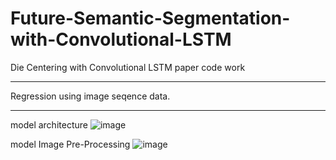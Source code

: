 # Future-Semantic-Segmentation-with-Convolutional-LSTM
Die Centering with Convolutional LSTM paper code work
<hr/>
Regression using image seqence data.
<hr/>

model architecture
![image](https://user-images.githubusercontent.com/69128174/158092892-e85d71f8-dfd5-4dc8-9d66-4e3c53d32376.png)

model Image Pre-Processing
![image](https://user-images.githubusercontent.com/69128174/158092953-1793fd66-9691-4f9d-b538-694e62f44581.png)
